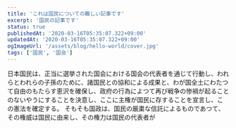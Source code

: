 ```yaml
---
title: 'これは国民についての難しい記事です'
excerpt: '国民の記事です'
status: true
publishedAt: '2020-03-16T05:35:07.322+09:00'
updatedAt: '2020-03-16T05:35:07.322+09:00'
ogImageUrl: '/assets/blog/hello-world/cover.jpg'
tags: ['国民', '国会']
---
```


日本国民は、正当に選挙された国会における国会の代表者を通じて行動し、われらとわれらの子孫のために、諸国民との協和による成果と、わが国全土にわたつて自由のもたらす恵沢を確保し、政府の行為によつて再び戦争の惨禍が起ることのないやうにすることを決意し、ここに主権が国民に存することを宣言し、この憲法を確定する。
そもそも国政は、国民の厳粛な信託によるものであつて、その権威は国民に由来し、その権力は国民の代表者が
